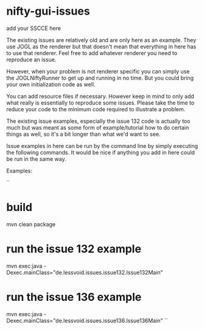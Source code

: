 # nifty-gui-issues
add your SSCCE here

The existing issues are relatively old and are only here as an example. They use JOGL as the renderer but that doesn't
mean that everything in here has to use that renderer. Feel free to add whatever renderer you need to reproduce an issue.

However, when your problem is not renderer specific you can simply use the JOGLNiftyRunner to get up and running in
no time. But you could bring your own initialization code as well.

You can add resource files if necessary. However keep in mind to only add what really is essentially to reproduce some
issues. Please take the time to reduce your code to the minimum code required to illustrate a problem.

The existing issue examples, especially the issue 132 code is actually too much but was meant as some form of example/tutorial
how to do certain things as well, so it's a bit longer than what we'd want to see.

Issue examples in here can be run by the command line by simply executing the following commands. It would be nice if
anything you add in here could be run in the same way.

Examples:

``
# build
mvn clean package

# run the issue 132 example
mvn exec:java -Dexec.mainClass="de.lessvoid.issues.issue132.Issue132Main"

# run the issue 136 example
mvn exec:java -Dexec.mainClass="de.lessvoid.issues.issue136.Issue136Main"
``